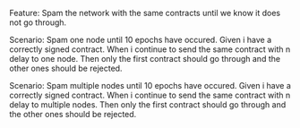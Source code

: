 Feature: Spam the network with the same contracts until we know it does not go through.

Scenario: Spam one node until 10 epochs have occured.
Given i have a correctly signed contract.
When i continue to send the same contract with n delay to one node.
Then only the first contract should go through and the other ones should be rejected.

Scenario: Spam multiple nodes until 10 epochs have occured.
Given i have a correctly signed contract.
When i continue to send the same contract with n delay to multiple nodes.
Then only the first contract should go through and the other ones should be rejected.
